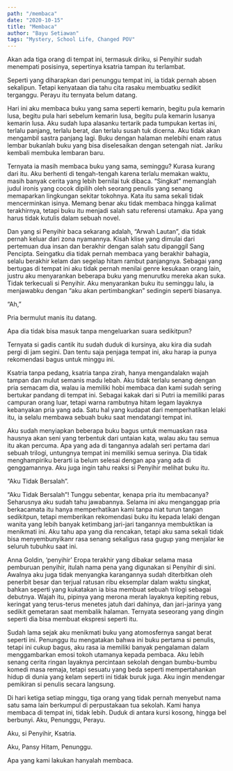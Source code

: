 ```yaml
---
path: "/membaca"
date: "2020-10-15"
title: "Membaca"
author: "Bayu Setiawan"
tags: "Mystery, School Life, Changed POV"
---
```

Akan ada tiga orang di tempat ini, termasuk diriku, si Penyihir sudah menempati posisinya, sepertinya ksatria tampan itu terlambat.

Seperti yang diharapkan dari penunggu tempat ini, ia tidak pernah absen sekalipun. Tetapi kenyataan dia tahu cita rasaku membuatku sedikit terganggu. Perayu itu ternyata belum datang.

Hari ini aku membaca buku yang sama seperti kemarin, begitu pula kemarin lusa, begitu pula hari sebelum kemarin lusa, begitu pula kemarin lusanya kemarin lusa. Aku sudah lupa alasanku tertarik pada tumpukan kertas ini, terlalu panjang, terlalu berat, dan terlalu susah tuk dicerna. Aku tidak akan mengambil sastra panjang lagi. Buku dengan halaman melebihi enam ratus lembar bukanlah buku yang bisa diselesaikan dengan setengah niat. Jariku kembali membuka lembaran baru.

Ternyata ia masih membaca buku yang sama, seminggu? Kurasa kurang dari itu. Aku berhenti di tengah-tengah karena terlalu memakan waktu, masih banyak cerita yang lebih bernilai tuk dibaca. “Singkat” memanglah judul ironis yang cocok dipilih oleh seorang penulis yang senang memaparkan lingkungan sekitar tokohnya. Kata itu sama sekali tidak mencerminkan isinya. Memang benar aku tidak membaca hingga kalimat terakhirnya, tetapi buku itu menjadi salah satu referensi utamaku. Apa yang harus tidak kutulis dalam sebuah novel.

Dan yang si Penyihir baca sekarang adalah, “Arwah Lautan”, dia tidak pernah keluar dari zona nyamannya. Kisah klise yang dimulai dari pertemuan dua insan dan berakhir dengan salah satu dipanggil Sang Pencipta. Seingatku dia tidak pernah membaca yang berakhir bahagia, selalu berakhir kelam dan segelap hitam rambut panjangnya. Sebagai yang bertugas di tempat ini aku tidak pernah menilai genre kesukaan orang lain, justru aku menyarankan beberapa buku yang menurutku mereka akan suka. Tidak terkecuali si Penyihir. Aku menyarankan buku itu seminggu lalu, ia menjawabku dengan “aku akan pertimbangkan” sedingin seperti biasanya.

“Ah,”

Pria bermulut manis itu datang.

Apa dia tidak bisa masuk tanpa mengeluarkan suara sedikitpun?

Ternyata si gadis cantik itu sudah duduk di kursinya, aku kira dia sudah pergi di jam segini. Dan tentu saja penjaga tempat ini, aku harap ia punya rekomendasi bagus untuk minggu ini.

Ksatria tanpa pedang, ksatria tanpa zirah, hanya mengandalakn wajah tampan dan mulut semanis madu lebah. Aku tidak terlalu senang dengan pria semacam dia, walau ia memiliki hobi membaca dan kami sudah sering bertukar pandang di tempat ini. Sebagai kakak dari si Putri ia memiliki paras campuran orang luar, tetapi warna rambutnya hitam legam layaknya kebanyakan pria yang ada. Satu hal yang kudapat dari memperhatikan lelaki itu, ia selalu membawa sebuah buku saat mendatangi tempat ini.

Aku sudah menyiapkan beberapa buku bagus untuk memuaskan rasa hausnya akan seni yang terbentuk dari untaian kata, walau aku tau semua itu akan percuma. Apa yang ada di tangannya adalah seri pertama dari sebuah trilogi, untungnya tempat ini memiliki semua serinya. Dia tidak menghampiriku berarti ia belum selesai dengan apa yang ada di genggamannya. Aku juga ingin tahu reaksi si Penyihir melihat buku itu.

“Aku Tidak Bersalah”.

“Aku Tidak Bersalah”! Tunggu sebentar, kenapa pria itu membacanya? Seharusnya aku sudah tahu jawabannya. Selama ini aku menganggap pria berkacamata itu hanya memperhatikan kami tanpa niat turun tangan sedikitpun, tetapi memberikan rekomendasi buku itu kepada lelaki dengan wanita yang lebih banyak ketimbang jari-jari tangannya membuktikan ia menikmati ini. Aku tahu apa yang dia rencakan, tetapi aku sama sekali tidak bisa menyembunyikanr rasa senang sekaligus rasa gugup yang menjalar ke seluruh tubuhku saat ini.

Anna Goldin, ‘penyihir’ Eropa terakhir yang dibakar selama masa pemburuan penyihir, itulah nama pena yang digunakan si Penyihir di sini. Awalnya aku juga tidak menyangka karangannya sudah diterbitkan oleh penerbit besar dan terjual ratusan ribu eksemplar dalam waktu singkat, bahkan seperti yang kukatakan ia bisa membuat sebuah trilogi sebagai debutnya. Wajah itu, pipinya yang merona merah layaknya kepiting rebus, keringat yang terus-terus menetes jatuh dari dahinya, dan jari-jarinya yang sedikit gemetaran saat membalik halaman. Ternyata seseorang yang dingin seperti dia bisa membuat ekspresi seperti itu.

Sudah lama sejak aku menikmati buku yang atomosfernya sangat berat seperti ini. Penunggu itu mengatakan bahwa ini buku pertama si penulis, tetapi ini cukup bagus, aku rasa ia memiliki banyak pengalaman dalam menggambarkan emosi tokoh utamanya kepada pembaca. Aku lebih senang cerita ringan layaknya percintaan sekolah dengan bumbu-bumbu komedi masa remaja, tetapi sesuatu yang beda seperti mempertahankan hidup di dunia yang kelam seperti ini tidak buruk juga. Aku ingin mendengar pemikiran si penulis secara langsung.

Di hari ketiga setiap minggu, tiga orang yang tidak pernah menyebut nama satu sama lain berkumpul di perpustakaan tua sekolah. Kami hanya membaca di tempat ini, tidak lebih. Duduk di antara kursi kosong, hingga bel berbunyi.
Aku, Penunggu, Perayu.

Aku, si Penyihir, Ksatria.

Aku, Pansy Hitam, Penunggu.

Apa yang kami lakukan hanyalah membaca.
